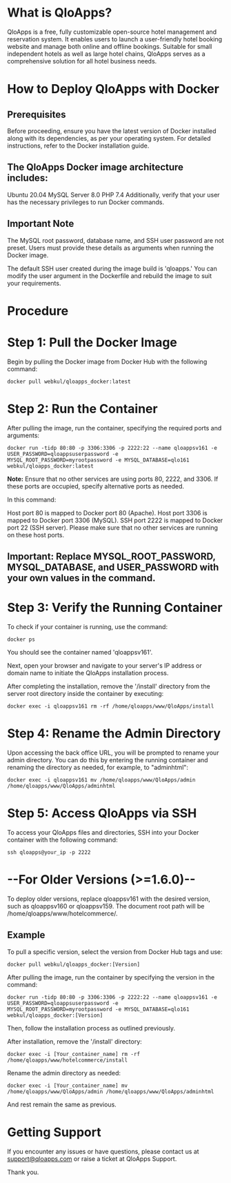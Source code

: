 # What is QloApps?
QloApps is a free, fully customizable open-source hotel management and reservation system. It enables users to launch a user-friendly hotel booking website and manage both online and offline bookings. Suitable for small independent hotels as well as large hotel chains, QloApps serves as a comprehensive solution for all hotel business needs.

# How to Deploy QloApps with Docker
## Prerequisites
Before proceeding, ensure you have the latest version of Docker installed along with its dependencies, as per your operating system. For detailed instructions, refer to the Docker installation guide.

## The QloApps Docker image architecture includes:

Ubuntu 20.04
MySQL Server 8.0
PHP 7.4
Additionally, verify that your user has the necessary privileges to run Docker commands.

## Important Note
The MySQL root password, database name, and SSH user password are not preset. Users must provide these details as arguments when running the Docker image.

The default SSH user created during the image build is 'qloapps.' You can modify the user argument in the Dockerfile and rebuild the image to suit your requirements.

# Procedure
# Step 1: Pull the Docker Image
Begin by pulling the Docker image from Docker Hub with the following command:
```
docker pull webkul/qloapps_docker:latest
```

# Step 2: Run the Container
After pulling the image, run the container, specifying the required ports and arguments:

```
docker run -tidp 80:80 -p 3306:3306 -p 2222:22 --name qloappsv161 -e USER_PASSWORD=qloappsuserpassword -e MYSQL_ROOT_PASSWORD=myrootpassword -e MYSQL_DATABASE=qlo161 webkul/qloapps_docker:latest
```
**Note:** Ensure that no other services are using ports 80, 2222, and 3306. If these ports are occupied, specify alternative ports as needed.

In this command:

Host port 80 is mapped to Docker port 80 (Apache).
Host port 3306 is mapped to Docker port 3306 (MySQL).
SSH port 2222 is mapped to Docker port 22 (SSH server).
Please make sure that no other services are running on these host ports.

## Important: Replace MYSQL_ROOT_PASSWORD, MYSQL_DATABASE, and USER_PASSWORD with your own values in the command.

# Step 3: Verify the Running Container
To check if your container is running, use the command:

```
docker ps
```

You should see the container named 'qloappsv161'.

Next, open your browser and navigate to your server's IP address or domain name to initiate the QloApps installation process.

After completing the installation, remove the '/install' directory from the server root directory inside the container by executing:

```
docker exec -i qloappsv161 rm -rf /home/qloapps/www/QloApps/install
```

# Step 4: Rename the Admin Directory
Upon accessing the back office URL, you will be prompted to rename your admin directory. You can do this by entering the running container and renaming the directory as needed, for example, to "adminhtml":

```
docker exec -i qloappsv161 mv /home/qloapps/www/QloApps/admin /home/qloapps/www/QloApps/adminhtml
```

# Step 5: Access QloApps via SSH
To access your QloApps files and directories, SSH into your Docker container with the following command:

```
ssh qloapps@your_ip -p 2222
```

# --For Older Versions (>=1.6.0)--

To deploy older versions, replace qloappsv161 with the desired version, such as qloappsv160 or qloappsv159. The document root path will be /home/qloapps/www/hotelcommerce/.

## Example
To pull a specific version, select the version from Docker Hub tags and use:

```
docker pull webkul/qloapps_docker:[Version]
```

After pulling the image, run the container by specifying the version in the command:

```
docker run -tidp 80:80 -p 3306:3306 -p 2222:22 --name qloappsv161 -e USER_PASSWORD=qloappsuserpassword -e MYSQL_ROOT_PASSWORD=myrootpassword -e MYSQL_DATABASE=qlo161 webkul/qloapps_docker:[Version]
```

Then, follow the installation process as outlined previously.

After installation, remove the '/install' directory:

```
docker exec -i [Your_container_name] rm -rf /home/qloapps/www/hotelcommerce/install
```

Rename the admin directory as needed:

```
docker exec -i [Your_container_name] mv /home/qloapps/www/QloApps/admin /home/qloapps/www/QloApps/adminhtml
```
And rest remain the same as previous.
 
# Getting Support
If you encounter any issues or have questions, please contact us at support@qloapps.com or raise a ticket at QloApps Support.

Thank you.
